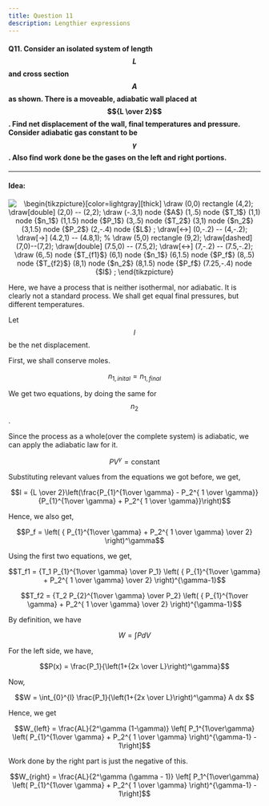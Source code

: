 ```yaml
---
title: Question 11
description: Lengthier expressions
---
```


<script src="https://cdn.mathjax.org/mathjax/latest/MathJax.js?config=TeX-AMS-MML_HTMLorMML" type="text/javascript"></script>

#### Q11. Consider an isolated system of length $$L$$ and cross section $$A$$ as shown. There is a moveable, adiabatic wall placed at $${L \over 2}$$. Find net displacement of the wall, final temperatures and pressure. Consider adiabatic gas constant to be $$\gamma$$. Also find work done be the gases on the left and right portions.

----
#### Idea:

<p align="center"><img align="center" src="https://i.upmath.me/svg/%5Cbegin%7Btikzpicture%7D%5Bcolor%3Dlightgray%5D%5Bthick%5D%0A%5Cdraw%20(0%2C0)%20rectangle%20(4%2C2)%3B%0A%5Cdraw%5Bdouble%5D%20(2%2C0)%20--%20(2%2C2)%3B%0A%5Cdraw%20(-.3%2C1)%20node%20%7B%24A%24%7D%0A%20%20(1%2C.5)%20node%20%7B%24T_1%24%7D%0A%20%20(1%2C1)%20node%20%7B%24n_1%24%7D%0A%20%20(1%2C1.5)%20node%20%7B%24P_1%24%7D%0A%20%20(3%2C.5)%20node%20%7B%24T_2%24%7D%0A%20%20(3%2C1)%20node%20%7B%24n_2%24%7D%0A%20%20(3%2C1.5)%20node%20%7B%24P_2%24%7D%0A%20%20(2%2C-.4)%20node%20%7B%24L%24%7D%0A%20%20%3B%0A%5Cdraw%5B%3C-%3E%5D%20(0%2C-.2)%20--%20(4%2C-.2)%3B%0A%5Cdraw%5B-%3E%5D%20(4.2%2C1)%20--%20(4.8%2C1)%3B%0A%25%0A%5Cdraw%20(5%2C0)%20rectangle%20(9%2C2)%3B%0A%5Cdraw%5Bdashed%5D%20(7%2C0)--(7%2C2)%3B%0A%5Cdraw%5Bdouble%5D%20(7.5%2C0)%20--%20(7.5%2C2)%3B%0A%5Cdraw%5B%3C-%3E%5D%20(7%2C-.2)%20--%20(7.5%2C-.2)%3B%0A%5Cdraw%0A%20%20(6%2C.5)%20node%20%7B%24T_%7Bf1%7D%24%7D%0A%20%20(6%2C1)%20node%20%7B%24n_1%24%7D%0A%20%20(6%2C1.5)%20node%20%7B%24P_f%24%7D%0A%20%20(8%2C.5)%20node%20%7B%24T_%7Bf2%7D%24%7D%0A%20%20(8%2C1)%20node%20%7B%24n_2%24%7D%0A%20%20(8%2C1.5)%20node%20%7B%24P_f%24%7D%0A%20%20(7.25%2C-.4)%20node%20%7B%24l%24%7D%0A%20%20%3B%0A%5Cend%7Btikzpicture%7D%0A" alt="\begin{tikzpicture}[color=lightgray][thick]
\draw (0,0) rectangle (4,2);
\draw[double] (2,0) -- (2,2);
\draw (-.3,1) node {$A$}
  (1,.5) node {$T_1$}
  (1,1) node {$n_1$}
  (1,1.5) node {$P_1$}
  (3,.5) node {$T_2$}
  (3,1) node {$n_2$}
  (3,1.5) node {$P_2$}
  (2,-.4) node {$L$}
  ;
\draw[&lt;-&gt;] (0,-.2) -- (4,-.2);
\draw[-&gt;] (4.2,1) -- (4.8,1);
%
\draw (5,0) rectangle (9,2);
\draw[dashed] (7,0)--(7,2);
\draw[double] (7.5,0) -- (7.5,2);
\draw[&lt;-&gt;] (7,-.2) -- (7.5,-.2);
\draw
  (6,.5) node {$T_{f1}$}
  (6,1) node {$n_1$}
  (6,1.5) node {$P_f$}
  (8,.5) node {$T_{f2}$}
  (8,1) node {$n_2$}
  (8,1.5) node {$P_f$}
  (7.25,-.4) node {$l$}
  ;
\end{tikzpicture}
" /></p>


Here, we have a process that is neither isothermal, nor adiabatic. It  is clearly not a standard process. We shall get equal final pressures, but different temperatures.

Let $$l$$ be the net displacement.

First, we shall conserve moles. 

$$n_{1,inital} = n_{1,final}$$

We get two equations, by doing the same for $$n_2$$.

Since the process as a whole(over the complete system) is adiabatic, we can apply the adiabatic law for it.

$$PV^\gamma = \text{constant}$$

Substituting relevant values from  the equations we got before, we get, 

$$l = {L \over 2}\left(\frac{P_{1}^{1\over \gamma} - P_2^{ 1 \over \gamma}}{P_{1}^{1\over \gamma} + P_2^{ 1 \over \gamma}}\right)$$

Hence, we also get,

$$P_f = \left( { P_{1}^{1\over \gamma} + P_2^{ 1 \over \gamma} \over 2} \right)^\gamma$$

Using the first two equations, we get,

$$T_f1 = {T_1 P_{1}^{1\over \gamma} \over P_1}  \left( { P_{1}^{1\over \gamma} + P_2^{ 1 \over \gamma} \over 2} \right)^{\gamma-1}$$

$$T_f2 = {T_2 P_{2}^{1\over \gamma} \over P_2}  \left( { P_{1}^{1\over \gamma} + P_2^{ 1 \over \gamma} \over 2} \right)^{\gamma-1}$$

By definition, we have

$$W = \int P dV$$

For the left side, we have,

$$P(x) = \frac{P_1}{\left(1+{2x \over L}\right)^\gamma}$$

Now,

$$W = \int_{0}^{l} \frac{P_1}{\left(1+{2x \over L}\right)^\gamma} A dx $$

Hence, we get

$$W_{left} = \frac{AL}{2^\gamma (1-\gamma)} \left[ P_1^{1\over\gamma} \left( P_{1}^{1\over \gamma} + P_2^{ 1 \over \gamma} \right)^{\gamma-1} - 1\right]$$

Work done by the right part is just the negative of this.

$$W_{right} = \frac{AL}{2^\gamma (\gamma - 1)} \left[ P_1^{1\over\gamma} \left( P_{1}^{1\over \gamma} + P_2^{ 1 \over \gamma} \right)^{\gamma-1} - 1\right]$$
